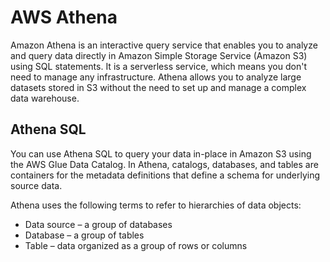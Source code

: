 # AWS Athena
Amazon Athena is an interactive query service that enables you to analyze and query data directly in Amazon Simple Storage Service (Amazon S3) using SQL statements. It is a serverless service, which means you don't need to manage any infrastructure. Athena allows you to analyze large datasets stored in S3 without the need to set up and manage a complex data warehouse.

## Athena SQL
You can use Athena SQL to query your data in-place in Amazon S3 using the AWS Glue Data Catalog.
In Athena, catalogs, databases, and tables are containers for the metadata definitions that define a schema for underlying source data.

Athena uses the following terms to refer to hierarchies of data objects:
* Data source – a group of databases
* Database – a group of tables
* Table – data organized as a group of rows or columns



